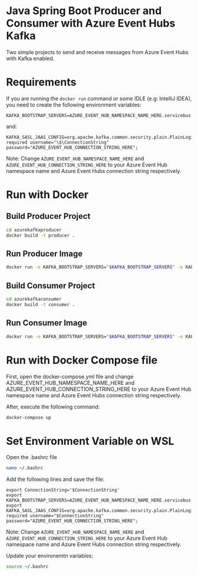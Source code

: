 # Java Spring Boot Producer and Consumer with Azure Event Hubs Kafka
Two simple projects to send and receive messages from Azure Event Hubs with Kafka enabled.

# Requirements
If you are running the `docker run` command or some IDLE (e.g: IntelliJ IDEA), you need to create the following environment variables:
```
KAFKA_BOOTSTRAP_SERVERS=AZURE_EVENT_HUB_NAMESPACE_NAME_HERE.servicebus.windows.net:9093
```
and:
```
KAFKA_SASL_JAAS_CONFIG=org.apache.kafka.common.security.plain.PlainLoginModule required username="\$\ConnectionString" password="AZURE_EVENT_HUB_CONNECTION_STRING_HERE";
```
Note: Change `AZURE_EVENT_HUB_NAMESPACE_NAME_HERE` and `AZURE_EVENT_HUB_CONNECTION_STRING_HERE` to your Azure Event Hub namespace name and Azure Event Hubs connection string respectively.

# Run with Docker
## Build Producer Project
```bash
cd azurekafkaproducer
docker build -t producer .
```
## Run Producer Image
```bash
docker run -e KAFKA_BOOTSTRAP_SERVERS="$KAFKA_BOOTSTRAP_SERVERS" -e KAFKA_SASL_JAAS_CONFIG="$KAFKA_SASL_JAAS_CONFIG" -p 8081:8081 producer
```

## Build Consumer Project
```bash
cd azurekafkaconsumer
docker build -t consumer .
```
## Run Consumer Image
```bash
docker run -e KAFKA_BOOTSTRAP_SERVERS="$KAFKA_BOOTSTRAP_SERVERS" -e KAFKA_SASL_JAAS_CONFIG="$KAFKA_SASL_JAAS_CONFIG" -p 8082:8082 consumer
```

# Run with Docker Compose file
First, open the docker-compose.yml file and change AZURE_EVENT_HUB_NAMESPACE_NAME_HERE and AZURE_EVENT_HUB_CONNECTION_STRING_HERE to your Azure Event Hub namespace name and Azure Event Hubs connection string respectively.

After, execute the following command:
```bash
docker-compose up
```

# Set Environment Variable on WSL
Open the .bashrc file
```bash
nano ~/.bashrc
```
Add the following lines and save the file:
```
export ConnectionString='$ConnectionString'
export KAFKA_BOOTSTRAP_SERVERS=AZURE_EVENT_HUB_NAMESPACE_NAME_HERE.servicebus.windows.net:9093
export KAFKA_SASL_JAAS_CONFIG=org.apache.kafka.common.security.plain.PlainLoginModule required username="$ConnectionString" password="AZURE_EVENT_HUB_CONNECTION_STRING_HERE";
```
Note: Change `AZURE_EVENT_HUB_NAMESPACE_NAME_HERE` and `AZURE_EVENT_HUB_CONNECTION_STRING_HERE` to your Azure Event Hub namespace name and Azure Event Hubs connection string respectively.

Update your environemtn variables:
```bash
source ~/.bashrc
```
